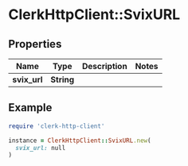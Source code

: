 # ClerkHttpClient::SvixURL

## Properties

| Name | Type | Description | Notes |
| ---- | ---- | ----------- | ----- |
| **svix_url** | **String** |  |  |

## Example

```ruby
require 'clerk-http-client'

instance = ClerkHttpClient::SvixURL.new(
  svix_url: null
)
```

